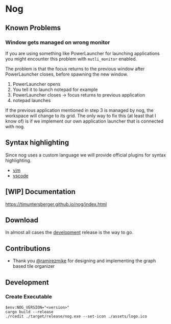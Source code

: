 
# Nog

## Known Problems

### Window gets managed on wrong monitor

If you are using something like PowerLauncher for launching applications you might encounter this problem with `mutli_monitor` enabled.

The problem is that the focus returns to the previous window after PowerLauncher closes, before spawning the new window.

1. PowerLauncher opens
2. You tell it to launch notepad for example
3. PowerLauncher closes -> focus returns to previous application
4. notepad launches

If the previous application mentioned in step 3 is managed by nog, the workspace will change to its grid. The only way to fix this (at least that I know of) is if we implement our own application launcher that is connected with nog. 

## Syntax highlighting

Since nog uses a custom language we will provide official plugins for syntax highlighting.

* [vim](https://github.com/TimUntersberger/nog.vim)
* [vscode](https://marketplace.visualstudio.com/items?itemName=TimUntersberger.nogscript-language-support)

## [WIP] Documentation

https://timuntersberger.github.io/nog/index.html

## Download

In almost all cases the [development](https://github.com/TimUntersberger/nog/releases/tag/development-release) release is the way to go.

## Contributions

* Thank you [@ramirezmike](https://github.com/ramirezmike) for designing and implementing the graph based tile organizer

## Development

### Create Executable

```
$env:NOG_VERSION="<version>"
cargo build --release
./rcedit ./target/release/nog.exe --set-icon ./assets/logo.ico
```
